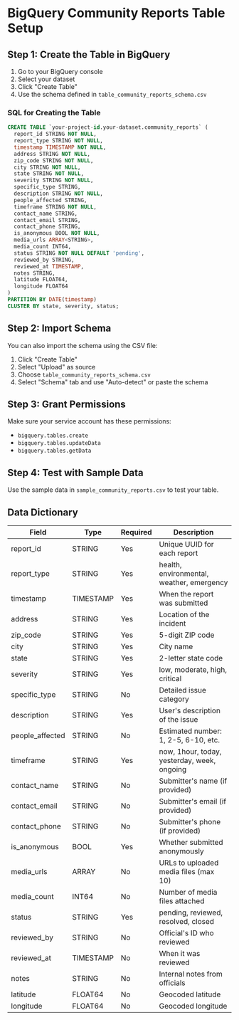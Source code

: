 # BigQuery Community Reports Table Setup

## Step 1: Create the Table in BigQuery

1. Go to your BigQuery console
2. Select your dataset
3. Click "Create Table"
4. Use the schema defined in `table_community_reports_schema.csv`

### SQL for Creating the Table

```sql
CREATE TABLE `your-project-id.your-dataset.community_reports` (
  report_id STRING NOT NULL,
  report_type STRING NOT NULL,
  timestamp TIMESTAMP NOT NULL,
  address STRING NOT NULL,
  zip_code STRING NOT NULL,
  city STRING NOT NULL,
  state STRING NOT NULL,
  severity STRING NOT NULL,
  specific_type STRING,
  description STRING NOT NULL,
  people_affected STRING,
  timeframe STRING NOT NULL,
  contact_name STRING,
  contact_email STRING,
  contact_phone STRING,
  is_anonymous BOOL NOT NULL,
  media_urls ARRAY<STRING>,
  media_count INT64,
  status STRING NOT NULL DEFAULT 'pending',
  reviewed_by STRING,
  reviewed_at TIMESTAMP,
  notes STRING,
  latitude FLOAT64,
  longitude FLOAT64
)
PARTITION BY DATE(timestamp)
CLUSTER BY state, severity, status;
```

## Step 2: Import Schema

You can also import the schema using the CSV file:
1. Click "Create Table"
2. Select "Upload" as source
3. Choose `table_community_reports_schema.csv`
4. Select "Schema" tab and use "Auto-detect" or paste the schema

## Step 3: Grant Permissions

Make sure your service account has these permissions:
- `bigquery.tables.create`
- `bigquery.tables.updateData`
- `bigquery.tables.getData`

## Step 4: Test with Sample Data

Use the sample data in `sample_community_reports.csv` to test your table.

## Data Dictionary

| Field | Type | Required | Description |
|-------|------|----------|-------------|
| report_id | STRING | Yes | Unique UUID for each report |
| report_type | STRING | Yes | health, environmental, weather, emergency |
| timestamp | TIMESTAMP | Yes | When the report was submitted |
| address | STRING | Yes | Location of the incident |
| zip_code | STRING | Yes | 5-digit ZIP code |
| city | STRING | Yes | City name |
| state | STRING | Yes | 2-letter state code |
| severity | STRING | Yes | low, moderate, high, critical |
| specific_type | STRING | No | Detailed issue category |
| description | STRING | Yes | User's description of the issue |
| people_affected | STRING | No | Estimated number: 1, 2-5, 6-10, etc. |
| timeframe | STRING | Yes | now, 1hour, today, yesterday, week, ongoing |
| contact_name | STRING | No | Submitter's name (if provided) |
| contact_email | STRING | No | Submitter's email (if provided) |
| contact_phone | STRING | No | Submitter's phone (if provided) |
| is_anonymous | BOOL | Yes | Whether submitted anonymously |
| media_urls | ARRAY<STRING> | No | URLs to uploaded media files (max 10) |
| media_count | INT64 | No | Number of media files attached |
| status | STRING | Yes | pending, reviewed, resolved, closed |
| reviewed_by | STRING | No | Official's ID who reviewed |
| reviewed_at | TIMESTAMP | No | When it was reviewed |
| notes | STRING | No | Internal notes from officials |
| latitude | FLOAT64 | No | Geocoded latitude |
| longitude | FLOAT64 | No | Geocoded longitude |
